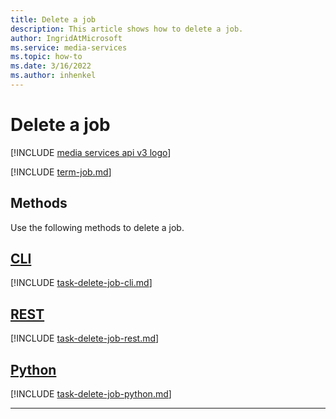 ```yaml
---
title: Delete a job
description: This article shows how to delete a job.
author: IngridAtMicrosoft
ms.service: media-services
ms.topic: how-to
ms.date: 3/16/2022
ms.author: inhenkel
---
```


# Delete a job

[!INCLUDE [media services api v3 logo](./includes/v3-hr.md)]

[!INCLUDE [term-job.md](./includes/term-job.md)]

## Methods

Use the following methods to delete a job.

## [CLI](#tab/cli/)

[!INCLUDE [task-delete-job-cli.md](includes/task-delete-job-cli.md)]

## [REST](#tab/rest/)

[!INCLUDE [task-delete-job-rest.md](includes/task-delete-job-rest.md)]

## [Python](#tab/python/)

[!INCLUDE [task-delete-job-python.md](includes/task-delete-job-python.md)]

---
